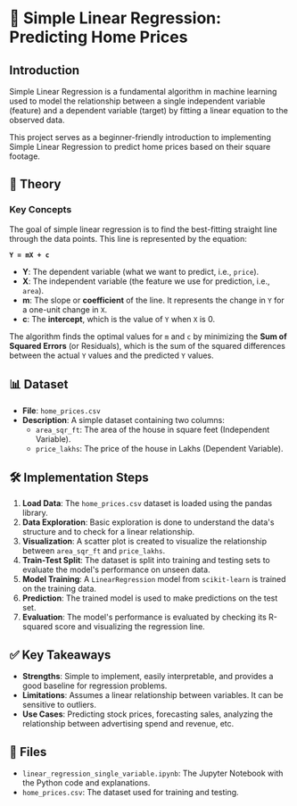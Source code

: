 # 📖 Simple Linear Regression: Predicting Home Prices

## Introduction

Simple Linear Regression is a fundamental algorithm in machine learning used to model the relationship between a single independent variable (feature) and a dependent variable (target) by fitting a linear equation to the observed data.

This project serves as a beginner-friendly introduction to implementing Simple Linear Regression to predict home prices based on their square footage.

## 🧠 Theory

### Key Concepts

The goal of simple linear regression is to find the best-fitting straight line through the data points. This line is represented by the equation:

**`Y = mX + c`**

- **Y**: The dependent variable (what we want to predict, i.e., `price`).
- **X**: The independent variable (the feature we use for prediction, i.e., `area`).
- **m**: The slope or **coefficient** of the line. It represents the change in `Y` for a one-unit change in `X`.
- **c**: The **intercept**, which is the value of `Y` when `X` is 0.

The algorithm finds the optimal values for `m` and `c` by minimizing the **Sum of Squared Errors** (or Residuals), which is the sum of the squared differences between the actual `Y` values and the predicted `Y` values.

## 📊 Dataset

- **File**: `home_prices.csv`
- **Description**: A simple dataset containing two columns:
  - `area_sqr_ft`: The area of the house in square feet (Independent Variable).
  - `price_lakhs`: The price of the house in Lakhs (Dependent Variable).

## 🛠 Implementation Steps

1.  **Load Data**: The `home_prices.csv` dataset is loaded using the pandas library.
2.  **Data Exploration**: Basic exploration is done to understand the data's structure and to check for a linear relationship.
3.  **Visualization**: A scatter plot is created to visualize the relationship between `area_sqr_ft` and `price_lakhs`.
4.  **Train-Test Split**: The dataset is split into training and testing sets to evaluate the model's performance on unseen data.
5.  **Model Training**: A `LinearRegression` model from `scikit-learn` is trained on the training data.
6.  **Prediction**: The trained model is used to make predictions on the test set.
7.  **Evaluation**: The model's performance is evaluated by checking its R-squared score and visualizing the regression line.

## ✅ Key Takeaways

- **Strengths**: Simple to implement, easily interpretable, and provides a good baseline for regression problems.
- **Limitations**: Assumes a linear relationship between variables. It can be sensitive to outliers.
- **Use Cases**: Predicting stock prices, forecasting sales, analyzing the relationship between advertising spend and revenue, etc.

## 📂 Files

- `linear_regression_single_variable.ipynb`: The Jupyter Notebook with the Python code and explanations.
- `home_prices.csv`: The dataset used for training and testing.
